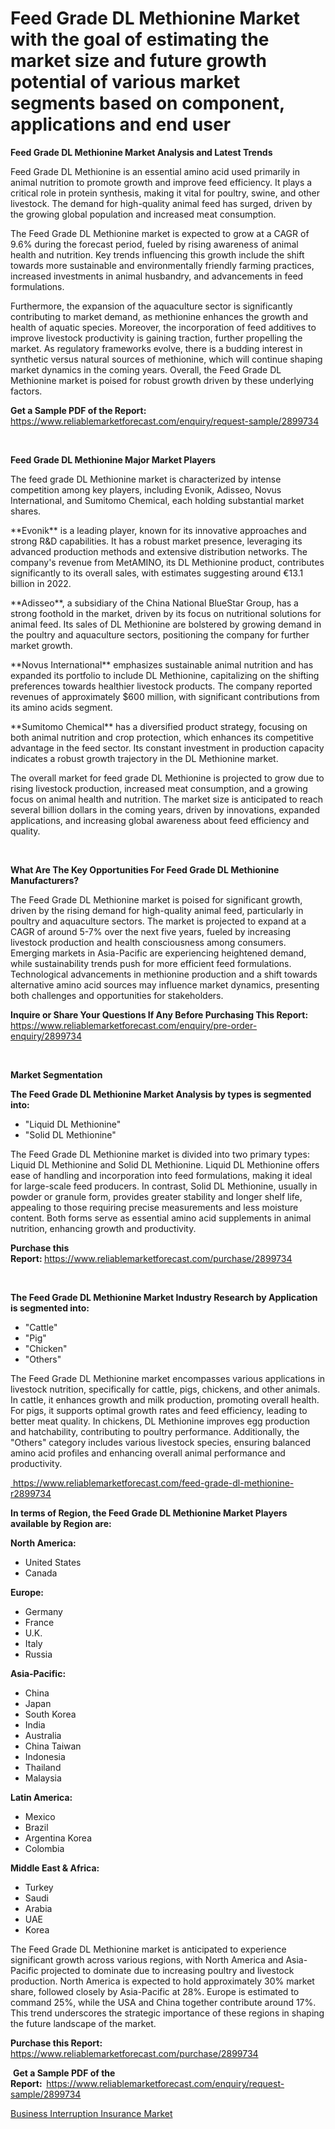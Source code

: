 <p><h1>Feed Grade DL Methionine Market with the goal of estimating the market size and future growth potential of various market segments based on component, applications and end user</h1></p><p><strong>Feed Grade DL Methionine Market Analysis and Latest Trends</strong></p>
<p><p>Feed Grade DL Methionine is an essential amino acid used primarily in animal nutrition to promote growth and improve feed efficiency. It plays a critical role in protein synthesis, making it vital for poultry, swine, and other livestock. The demand for high-quality animal feed has surged, driven by the growing global population and increased meat consumption. </p><p>The Feed Grade DL Methionine market is expected to grow at a CAGR of 9.6% during the forecast period, fueled by rising awareness of animal health and nutrition. Key trends influencing this growth include the shift towards more sustainable and environmentally friendly farming practices, increased investments in animal husbandry, and advancements in feed formulations. </p><p>Furthermore, the expansion of the aquaculture sector is significantly contributing to market demand, as methionine enhances the growth and health of aquatic species. Moreover, the incorporation of feed additives to improve livestock productivity is gaining traction, further propelling the market. As regulatory frameworks evolve, there is a budding interest in synthetic versus natural sources of methionine, which will continue shaping market dynamics in the coming years. Overall, the Feed Grade DL Methionine market is poised for robust growth driven by these underlying factors.</p></p>
<p><strong>Get a Sample PDF of the Report:&nbsp;</strong> <a href="https://www.reliablemarketforecast.com/enquiry/request-sample/2899734?utm_campaign=2853&utm_medium=2&utm_source=Github&utm_content=ia&utm_term=16032025&utm_id=feed-grade-dl-methionine">https://www.reliablemarketforecast.com/enquiry/request-sample/2899734</a></p>
<p>&nbsp;</p>
<p><strong>Feed Grade DL Methionine Major Market Players</strong></p>
<p><p>The feed grade DL Methionine market is characterized by intense competition among key players, including Evonik, Adisseo, Novus International, and Sumitomo Chemical, each holding substantial market shares.</p><p>**Evonik** is a leading player, known for its innovative approaches and strong R&D capabilities. It has a robust market presence, leveraging its advanced production methods and extensive distribution networks. The company's revenue from MetAMINO, its DL Methionine product, contributes significantly to its overall sales, with estimates suggesting around €13.1 billion in 2022.</p><p>**Adisseo**, a subsidiary of the China National BlueStar Group, has a strong foothold in the market, driven by its focus on nutritional solutions for animal feed. Its sales of DL Methionine are bolstered by growing demand in the poultry and aquaculture sectors, positioning the company for further market growth.</p><p>**Novus International** emphasizes sustainable animal nutrition and has expanded its portfolio to include DL Methionine, capitalizing on the shifting preferences towards healthier livestock products. The company reported revenues of approximately $600 million, with significant contributions from its amino acids segment.</p><p>**Sumitomo Chemical** has a diversified product strategy, focusing on both animal nutrition and crop protection, which enhances its competitive advantage in the feed sector. Its constant investment in production capacity indicates a robust growth trajectory in the DL Methionine market.</p><p>The overall market for feed grade DL Methionine is projected to grow due to rising livestock production, increased meat consumption, and a growing focus on animal health and nutrition. The market size is anticipated to reach several billion dollars in the coming years, driven by innovations, expanded applications, and increasing global awareness about feed efficiency and quality.</p></p>
<p>&nbsp;</p>
<p><strong>What Are The Key Opportunities For Feed Grade DL Methionine Manufacturers?</strong></p>
<p><p>The Feed Grade DL Methionine market is poised for significant growth, driven by the rising demand for high-quality animal feed, particularly in poultry and aquaculture sectors. The market is projected to expand at a CAGR of around 5-7% over the next five years, fueled by increasing livestock production and health consciousness among consumers. Emerging markets in Asia-Pacific are experiencing heightened demand, while sustainability trends push for more efficient feed formulations. Technological advancements in methionine production and a shift towards alternative amino acid sources may influence market dynamics, presenting both challenges and opportunities for stakeholders.</p></p>
<p><strong>Inquire or Share Your Questions If Any Before Purchasing This Report:</strong> <a href="https://www.reliablemarketforecast.com/enquiry/pre-order-enquiry/2899734?utm_campaign=2853&utm_medium=2&utm_source=Github&utm_content=ia&utm_term=16032025&utm_id=feed-grade-dl-methionine">https://www.reliablemarketforecast.com/enquiry/pre-order-enquiry/2899734</a></p>
<p>&nbsp;</p>
<p><strong>Market Segmentation</strong></p>
<p><strong>The Feed Grade DL Methionine Market Analysis by types is segmented into:</strong></p>
<p><ul><li>"Liquid DL Methionine"</li><li>"Solid DL Methionine"</li></ul></p>
<p><p>The Feed Grade DL Methionine market is divided into two primary types: Liquid DL Methionine and Solid DL Methionine. Liquid DL Methionine offers ease of handling and incorporation into feed formulations, making it ideal for large-scale feed producers. In contrast, Solid DL Methionine, usually in powder or granule form, provides greater stability and longer shelf life, appealing to those requiring precise measurements and less moisture content. Both forms serve as essential amino acid supplements in animal nutrition, enhancing growth and productivity.</p></p>
<p><strong>Purchase this Report:&nbsp;</strong><a href="https://www.reliablemarketforecast.com/purchase/2899734?utm_campaign=2853&utm_medium=2&utm_source=Github&utm_content=ia&utm_term=16032025&utm_id=feed-grade-dl-methionine">https://www.reliablemarketforecast.com/purchase/2899734</a></p>
<p>&nbsp;</p>
<p><strong>The Feed Grade DL Methionine Market Industry Research by Application is segmented into:</strong></p>
<p><ul><li>"Cattle"</li><li>"Pig"</li><li>"Chicken"</li><li>"Others"</li></ul></p>
<p><p>The Feed Grade DL Methionine market encompasses various applications in livestock nutrition, specifically for cattle, pigs, chickens, and other animals. In cattle, it enhances growth and milk production, promoting overall health. For pigs, it supports optimal growth rates and feed efficiency, leading to better meat quality. In chickens, DL Methionine improves egg production and hatchability, contributing to poultry performance. Additionally, the "Others" category includes various livestock species, ensuring balanced amino acid profiles and enhancing overall animal performance and productivity.</p></p>
<p><a href="https://www.reliablemarketforecast.com/feed-grade-dl-methionine-r2899734?utm_campaign=2853&utm_medium=2&utm_source=Github&utm_content=ia&utm_term=16032025&utm_id=feed-grade-dl-methionine">&nbsp;https://www.reliablemarketforecast.com/feed-grade-dl-methionine-r2899734</a></p>
<p><strong>In terms of Region, the Feed Grade DL Methionine Market Players available by Region are:</strong></p>
<p>
    <p> <strong> North America: </strong>
        <ul>
            <li>United States</li>
            <li>Canada</li>
        </ul>
        </p> 
    <p> <strong> Europe: </strong>
        <ul>
            <li>Germany</li>
            <li>France</li>
            <li>U.K.</li>
            <li>Italy</li>
            <li>Russia</li>
        </ul>
        </p> 
    <p> <strong> Asia-Pacific: </strong>
        <ul>
            <li>China</li>
            <li>Japan</li>
            <li>South Korea</li>
            <li>India</li>
            <li>Australia</li>
            <li>China Taiwan</li>
            <li>Indonesia</li>
            <li>Thailand</li>
            <li>Malaysia</li>
        </ul>
        </p> 
    <p> <strong> Latin America: </strong>
        <ul>
            <li>Mexico</li>
            <li>Brazil</li>
            <li>Argentina Korea</li>
            <li>Colombia</li>
        </ul>
        </p> 
    <p> <strong> Middle East & Africa: </strong>
        <ul>
            <li>Turkey</li>
            <li>Saudi</li>
            <li>Arabia</li>
            <li>UAE</li>
            <li>Korea</li>
        </ul>
    </p>
    </p>
<p><p>The Feed Grade DL Methionine market is anticipated to experience significant growth across various regions, with North America and Asia-Pacific projected to dominate due to increasing poultry and livestock production. North America is expected to hold approximately 30% market share, followed closely by Asia-Pacific at 28%. Europe is estimated to command 25%, while the USA and China together contribute around 17%. This trend underscores the strategic importance of these regions in shaping the future landscape of the market.</p></p>
<p><strong>Purchase this Report: </strong><a href="https://www.reliablemarketforecast.com/purchase/2899734?utm_campaign=2853&utm_medium=2&utm_source=Github&utm_content=ia&utm_term=16032025&utm_id=feed-grade-dl-methionine">https://www.reliablemarketforecast.com/purchase/2899734</a></p>
<p>&nbsp;<strong>Get a Sample PDF of the Report:&nbsp;&nbsp;</strong><a href="https://www.reliablemarketforecast.com/enquiry/request-sample/2899734?utm_campaign=2853&utm_medium=2&utm_source=Github&utm_content=ia&utm_term=16032025&utm_id=feed-grade-dl-methionine">https://www.reliablemarketforecast.com/enquiry/request-sample/2899734</a></p>
<p><strong></strong></p>
<p><p><a href="https://github.com/saaindosya/Market-Research-Report-List-1/blob/main/business-interruption-insurance-market.md?utm_campaign=2853&utm_medium=2&utm_source=Github&utm_content=ia&utm_term=16032025&utm_id=feed-grade-dl-methionine">Business Interruption Insurance Market</a></p></p>